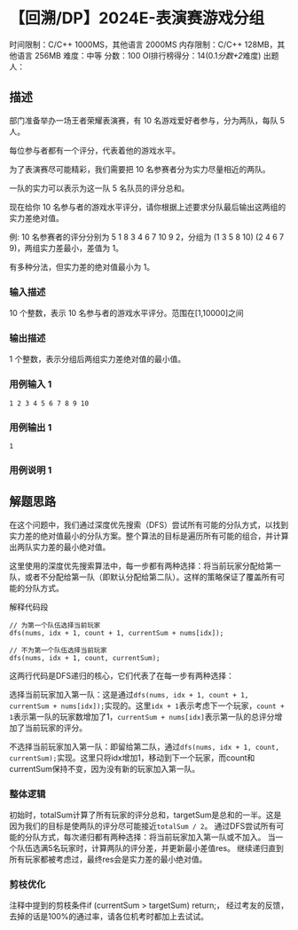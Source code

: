 # 【回溯/DP】2024E-表演赛游戏分组
 
时间限制：C/C++ 1000MS，其他语言 2000MS
内存限制：C/C++ 128MB，其他语言 256MB
难度：中等
分数：100 OI排行榜得分：14(0.1*分数+2*难度)
出题人：

## 描述

部门准备举办一场王者荣耀表演赛，有 10 名游戏爱好者参与，分为两队，每队 5 人。 

每位参与者都有一个评分，代表着他的游戏水平。 

为了表演赛尽可能精彩，我们需要把 10 名参赛者分为实力尽量相近的两队。

一队的实力可以表示为这一队 5 名队员的评分总和。 

现在给你 10 名参与者的游戏水平评分，请你根据上述要求分队最后输出这两组的实力差绝对值。 

例: 10 名参赛者的评分分别为 5 1 8 3 4 6 7 10 9 2，分组为 (1 3 5 8 10) (2 4 6 7 9)，两组实力差最小，差值为 1。

有多种分法，但实力差的绝对值最小为 1。

### 输入描述

10 个整数，表示 10 名参与者的游戏水平评分。范围在[1,10000]之间

### 输出描述

1 个整数，表示分组后两组实力差绝对值的最小值。

### 用例输入 1 
```
1 2 3 4 5 6 7 8 9 10
```
### 用例输出 1 
```
1
```
### 用例说明 1 


## 解题思路
在这个问题中，我们通过深度优先搜索（DFS）尝试所有可能的分队方式，以找到实力差的绝对值最小的分队方案。整个算法的目标是遍历所有可能的组合，并计算出两队实力差的最小绝对值。

这里使用的深度优先搜索算法中，每一步都有两种选择：将当前玩家分配给第一队，或者不分配给第一队（即默认分配给第二队）。这样的策略保证了覆盖所有可能的分队方式。

解释代码段
```
// 为第一个队伍选择当前玩家
dfs(nums, idx + 1, count + 1, currentSum + nums[idx]);
        
// 不为第一个队伍选择当前玩家
dfs(nums, idx + 1, count, currentSum);
```
这两行代码是DFS递归的核心，它们代表了在每一步有两种选择：

选择当前玩家加入第一队：这是通过`dfs(nums, idx + 1, count + 1, currentSum + nums[idx]);`实现的。这里`idx + 1`表示考虑下一个玩家，`count + 1`表示第一队的玩家数增加了1，`currentSum + nums[idx]`表示第一队的总评分增加了当前玩家的评分。

不选择当前玩家加入第一队：即留给第二队，通过`dfs(nums, idx + 1, count, currentSum);`实现。这里只将idx增加1，移动到下一个玩家，而count和currentSum保持不变，因为没有新的玩家加入第一队。

### 整体逻辑
初始时，totalSum计算了所有玩家的评分总和，targetSum是总和的一半。这是因为我们的目标是使两队的评分尽可能接近`totalSum / 2`。
通过DFS尝试所有可能的分队方式，每次递归都有两种选择：将当前玩家加入第一队或不加入。
当一个队伍选满5名玩家时，计算两队的评分差，并更新最小差值res。
继续递归直到所有玩家都被考虑过，最终res会是实力差的最小绝对值。
### 剪枝优化
注释中提到的剪枝条件if (currentSum > targetSum) return;， 经过考友的反馈，去掉的话是100%的通过率，请各位机考时都加上去试试。